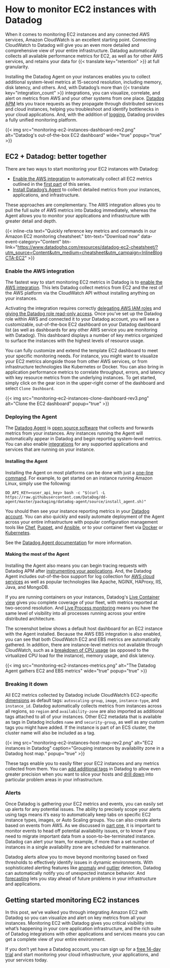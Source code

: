 # How to monitor EC2 instances with Datadog


When it comes to monitoring EC2 instances and any connected AWS services, Amazon CloudWatch is an excellent starting point. Connecting CloudWatch to Datadog will give you an even more detailed and comprehensive view of your entire infrastructure. Datadog automatically collects all available performance metrics for EC2, as well as for other AWS services, and retains your data for {{< translate key="retention" >}} at full granularity.

Installing the Datadog Agent on your instances enables you to collect additional system-level metrics at 15-second resolution, including memory, disk latency, and others. And, with Datadog’s more than {{< translate key="integration_count" >}} integrations, you can visualize, correlate, and alert on metrics from AWS and your other systems from one place. [Datadog APM](/blog/announcing-apm/) lets you trace requests as they propagate through distributed services and cloud instances, helping you troubleshoot and identify bottlenecks in your cloud applications. And, with the addition of [logging](/blog/announcing-logs/), Datadog provides a fully unified monitoring platform.

{{< img src="monitoring-ec2-instances-dashboard-rev2.png" alt="Datadog's out-of-the-box EC2 dashboard" wide="true" popup="true" >}}

## EC2 + Datadog: better together

There are two ways to start monitoring your EC2 instances with Datadog:

- [Enable the AWS integration](#enable-the-aws-integration) to automatically collect all EC2 metrics outlined in the [first part][part-one] of this series.
- [Install Datadog’s Agent](#using-the-agent) to collect detailed metrics from your instances, applications, and infrastructure.

These approaches are complementary. The AWS integration allows you to pull the full suite of AWS metrics into Datadog immediately, whereas the Agent allows you to monitor your applications and infrastructure with greater detail and depth.

{{< inline-cta text="Quickly reference key metrics and commands in our Amazon EC2 monitoring cheatsheet." btn-text="Download now" data-event-category="Content" btn-link="https://www.datadoghq.com/resources/datadog-ec2-cheatsheet/?utm_source=Content&utm_medium=cheatsheet&utm_campaign=InlineBlogCTA-EC2" >}}

### Enable the AWS integration

The fastest way to start monitoring EC2 metrics in Datadog is to [enable the AWS integration][aws-integration]. This lets Datadog collect metrics from EC2 and the rest of the AWS platform via the CloudWatch API without installing anything on your instances.

Activating the integration requires correctly [delegating AWS IAM roles][iam-roles] and [giving the Datadog role read-only access][datadog-aws-install]. Once you’ve set up the Datadog role within AWS and connected it to your Datadog account, you will see a customizable, out-of-the-box EC2 dashboard on your Datadog dashboard list (as well as dashboards for any other AWS service you are monitoring with Datadog). This dashboard displays a number of key metrics organized to surface the instances with the highest levels of resource usage.

You can fully customize and extend the template EC2 dashboard to meet your specific monitoring needs. For instance, you might want to visualize your EC2 metrics alongside those from other AWS services, or from infrastructure technologies like Kubernetes or Docker. You can also bring in application performance metrics to correlate throughput, errors, and latency with key resource metrics from the underlying instances. To get started, simply click on the gear icon in the upper-right corner of the dashboard and select `Clone Dashboard`.

{{< img src="monitoring-ec2-instances-clone-dashboard-rev3.png" alt="Clone the EC2 dashboard" popup="true" >}}

### Deploying the Agent

The [Datadog Agent](/blog/dont-fear-the-agent/) is [open source software][dd-agent] that collects and forwards metrics from your instances. Any instances running the Agent will automatically appear in Datadog and begin reporting system-level metrics. You can also enable [integrations][integrations] for any supported applications and services that are running on your instance.

#### Installing the Agent

Installing the Agent on most platforms can be done with just a [one-line command][agent-install]. For example, to get started on an instance running Amazon Linux, simply use the following:

```
DD_API_KEY=<user_api_key> bash -c "$(curl -L https://raw.githubusercontent.com/DataDog/dd-agent/master/packaging/datadog-agent/source/install_agent.sh)"
```

You should then see your instance reporting metrics in your [Datadog account][infrastructure]. You can also quickly and easily automate deployment of the Agent across your entire infrastructure with popular configuration management tools like [Chef][chef], [Puppet][puppet], and [Ansible][ansible], or to your container fleet via [Docker][docker] or [Kubernetes][kubernetes].

See the [Datadog Agent documentation][agent-docs] for more information.

#### Making the most of the Agent

Installing the Agent also means you can begin tracing requests with Datadog APM after [instrumenting your applications][tracing]. And, the Datadog Agent includes out-of-the-box support for log collection for [AWS cloud services][aws-logs] as well as popular technologies like Apache, NGINX, HAProxy, IIS, Java, and MongoDB.

If you are running containers on your instances, Datadog's [Live Container view](/blog/introducing-live-container-monitoring/) gives you complete coverage of your fleet, with metrics reported at two-second resolution. And [Live Process monitoring](/blog/live-process-monitoring/) means you have the same level of visibility into all processes running across your entire distributed architecture.

The screenshot below shows a default host dashboard for an EC2 instance with the Agent installed. Because the AWS EBS integration is also enabled, you can see that both CloudWatch EC2 and EBS metrics are automatically gathered. In addition, there are instance-level metrics not available through CloudWatch, such as a [breakdown of CPU usage](/blog/understanding-aws-stolen-cpu-and-how-it-affects-your-apps/) (as opposed to the virtualized CPU load for the instance), memory usage, and disk latency.

{{< img src="monitoring-ec2-instances-metrics.png" alt="The Datadog Agent gathers EC2 and EBS metrics" wide="true" popup="true" >}}

### Breaking it down

All EC2 metrics collected by Datadog include CloudWatch’s EC2-specific [dimensions](/blog/collecting-ec2-metrics/#dimensions) as default tags: `autoscaling-group`, `image`, `instance-type`, and `instance_id`. Datadog automatically collects metrics from instances across all regions, so `region` and `availability-zone` are also imported as additional tags attached to all of your instances. Other EC2 metadata that is available as tags in Datadog includes `name` and `security-group`, as well as any custom tags you might have added. If the instance is part of an ECS cluster, the cluster name will also be included as a tag.

{{< img src="monitoring-ec2-instances-host-map-rev2.png" alt="EC2 instances in Datadog" caption="Grouping instances by availability zone in a Datadog host map."
popup="true" >}}

These tags enable you to easily filter your EC2 instances and any metrics collected from them. You can [add additional tags][tagging] in Datadog to allow even greater precision when you want to slice your hosts and [drill down](/blog/the-power-of-tagged-metrics/) into particular problem areas in your infrastructure.

### Alerts

Once Datadog is gathering your EC2 metrics and events, you can easily set up alerts for any potential issues. The ability to precisely scope your alerts using tags means it’s easy to automatically keep tabs on specific EC2 instance types, images, or Auto Scaling groups. You can also create alerts based on events from AWS. As we discussed in [part one](/blog/ec2-monitoring/#events), it is important to monitor events to head off potential availability issues, or to know if you need to migrate important data from a soon-to-be-terminated instance. Datadog can alert your team, for example, if more than a set number of instances in a single availability zone are scheduled for maintenance.

Datadog alerts allow you to move beyond monitoring based on fixed thresholds to effectively identify issues in dynamic environments. With sophisticated alerting features like [anomaly](/blog/introducing-anomaly-detection-datadog/) and [outlier](/blog/introducing-outlier-detection-in-datadog/) detection, Datadog can automatically notify you of unexpected instance behavior. And [forecasting](/blog/forecasts-datadog/) lets you stay ahead of future problems in your infrastructure and applications.

## Getting started monitoring EC2 instances

In this post, we’ve walked you through integrating Amazon EC2 with Datadog so you can visualize and alert on key metrics from all your instances. Monitoring EC2 with Datadog gives you critical visibility into what’s happening in your core application infrastructure, and the rich suite of Datadog integrations with other applications and services means you can get a complete view of your entire environment.

If you don’t yet have a Datadog account, you can sign up for a <a class="sign-up-trigger" href="#">free 14-day trial</a> and start monitoring your cloud infrastructure, your applications, and your services today.

[part-one]: /blog/ec2-monitoring/
[aws-integration]: https://docs.datadoghq.com/integrations/aws/
[iam-roles]: http://docs.aws.amazon.com/IAM/latest/UserGuide/best-practices.html#delegate-using-roles
[datadog-aws-install]: https://docs.datadoghq.com/integrations/aws/#installation
[dd-agent]: https://github.com/DataDog/dd-agent
[integrations]: https://app.datadoghq.com/account/settings
[agent-install]: https://app.datadoghq.com/account/settings#agent
[infrastructure]: https://app.datadoghq.com/infrastructure
[chef]: https://docs.datadoghq.com/integrations/chef/
[puppet]: https://docs.datadoghq.com/integrations/puppet/
[ansible]: https://app.datadoghq.com/account/settings#agent/ansible
[docker]: https://docs.datadoghq.com/integrations/docker_daemon/
[kubernetes]: https://docs.datadoghq.com/integrations/kubernetes/
[agent-docs]: https://docs.datadoghq.com/agent/
[tracing]: https://docs.datadoghq.com/tracing/
[aws-logs]: https://docs.datadoghq.com/logs/aws/
[tagging]: https://docs.datadoghq.com/tagging/
